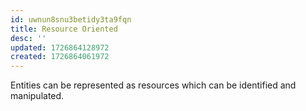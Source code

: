 ```yaml
---
id: uwnun8snu3betidy3ta9fqn
title: Resource Oriented
desc: ''
updated: 1726864128972
created: 1726864061972
---
```


Entities can be represented as resources which can be identified and manipulated.